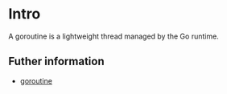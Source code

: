 # Intro

A goroutine is a lightweight thread managed by the Go runtime. 

## Futher information

- [goroutine](https://go.dev/tour/concurrency/1)